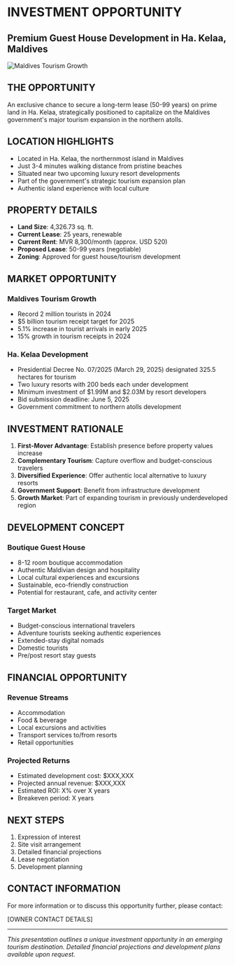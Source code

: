# INVESTMENT OPPORTUNITY
## Premium Guest House Development in Ha. Kelaa, Maldives

![Maldives Tourism Growth](placeholder_for_chart.png)

## THE OPPORTUNITY

An exclusive chance to secure a long-term lease (50-99 years) on prime land in Ha. Kelaa, strategically positioned to capitalize on the Maldives government's major tourism expansion in the northern atolls.

## LOCATION HIGHLIGHTS

- Located in Ha. Kelaa, the northernmost island in Maldives
- Just 3-4 minutes walking distance from pristine beaches
- Situated near two upcoming luxury resort developments
- Part of the government's strategic tourism expansion plan
- Authentic island experience with local culture

## PROPERTY DETAILS

- **Land Size**: 4,326.73 sq. ft.
- **Current Lease**: 25 years, renewable
- **Current Rent**: MVR 8,300/month (approx. USD 520)
- **Proposed Lease**: 50-99 years (negotiable)
- **Zoning**: Approved for guest house/tourism development

## MARKET OPPORTUNITY

### Maldives Tourism Growth
- Record 2 million tourists in 2024
- $5 billion tourism receipt target for 2025
- 5.1% increase in tourist arrivals in early 2025
- 15% growth in tourism receipts in 2024

### Ha. Kelaa Development
- Presidential Decree No. 07/2025 (March 29, 2025) designated 325.5 hectares for tourism
- Two luxury resorts with 200 beds each under development
- Minimum investment of $1.99M and $2.03M by resort developers
- Bid submission deadline: June 5, 2025
- Government commitment to northern atolls development

## INVESTMENT RATIONALE

1. **First-Mover Advantage**: Establish presence before property values increase
2. **Complementary Tourism**: Capture overflow and budget-conscious travelers
3. **Diversified Experience**: Offer authentic local alternative to luxury resorts
4. **Government Support**: Benefit from infrastructure development
5. **Growth Market**: Part of expanding tourism in previously underdeveloped region

## DEVELOPMENT CONCEPT

### Boutique Guest House
- 8-12 room boutique accommodation
- Authentic Maldivian design and hospitality
- Local cultural experiences and excursions
- Sustainable, eco-friendly construction
- Potential for restaurant, cafe, and activity center

### Target Market
- Budget-conscious international travelers
- Adventure tourists seeking authentic experiences
- Extended-stay digital nomads
- Domestic tourists
- Pre/post resort stay guests

## FINANCIAL OPPORTUNITY

### Revenue Streams
- Accommodation
- Food & beverage
- Local excursions and activities
- Transport services to/from resorts
- Retail opportunities

### Projected Returns
- Estimated development cost: $XXX,XXX
- Projected annual revenue: $XXX,XXX
- Estimated ROI: X% over X years
- Breakeven period: X years

## NEXT STEPS

1. Expression of interest
2. Site visit arrangement
3. Detailed financial projections
4. Lease negotiation
5. Development planning

## CONTACT INFORMATION

For more information or to discuss this opportunity further, please contact:

[OWNER CONTACT DETAILS]

---

*This presentation outlines a unique investment opportunity in an emerging tourism destination. Detailed financial projections and development plans available upon request.*
